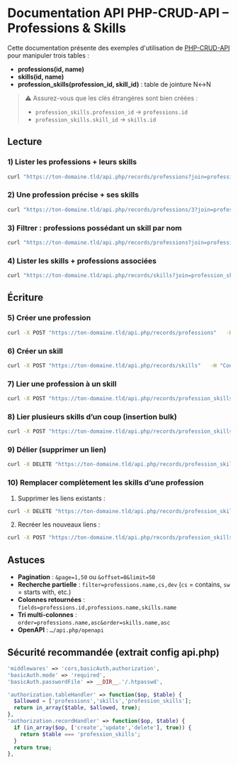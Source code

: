 # Documentation API PHP-CRUD-API – Professions & Skills

Cette documentation présente des exemples d'utilisation de [PHP-CRUD-API](https://github.com/mevdschee/php-crud-api) pour manipuler trois tables :

- **professions(id, name)**
- **skills(id, name)**
- **profession_skills(profession_id, skill_id)** : table de jointure N↔N

> ⚠️ Assurez-vous que les clés étrangères sont bien créées :
> - `profession_skills.profession_id` → `professions.id`
> - `profession_skills.skill_id` → `skills.id`

## Lecture

### 1) Lister les professions + leurs skills
```bash
curl "https://ton-domaine.tld/api.php/records/professions?join=profession_skills,skills&fields=professions.id,professions.name,skills.id,skills.name&order=professions.name,asc"
```

### 2) Une profession précise + ses skills
```bash
curl "https://ton-domaine.tld/api.php/records/professions/3?join=profession_skills,skills"
```

### 3) Filtrer : professions possédant un skill par nom
```bash
curl "https://ton-domaine.tld/api.php/records/professions?join=profession_skills,skills&filter=skills.name,eq,Carpentry"
```

### 4) Lister les skills + professions associées
```bash
curl "https://ton-domaine.tld/api.php/records/skills?join=profession_skills,professions&fields=skills.id,skills.name,professions.id,professions.name"
```

## Écriture

### 5) Créer une profession
```bash
curl -X POST "https://ton-domaine.tld/api.php/records/professions"   -H "Content-Type: application/json"   -d '{"name":"Blacksmith"}'
```

### 6) Créer un skill
```bash
curl -X POST "https://ton-domaine.tld/api.php/records/skills"   -H "Content-Type: application/json"   -d '{"name":"Forging"}'
```

### 7) Lier une profession à un skill
```bash
curl -X POST "https://ton-domaine.tld/api.php/records/profession_skills"   -H "Content-Type: application/json"   -d '{"profession_id":3,"skill_id":7}'
```

### 8) Lier plusieurs skills d’un coup (insertion bulk)
```bash
curl -X POST "https://ton-domaine.tld/api.php/records/profession_skills"   -H "Content-Type: application/json"   -d '[{"profession_id":3,"skill_id":7},{"profession_id":3,"skill_id":9}]'
```

### 9) Délier (supprimer un lien)
```bash
curl -X DELETE "https://ton-domaine.tld/api.php/records/profession_skills?filter=profession_id,eq,3&filter=skill_id,eq,7"
```

### 10) Remplacer complètement les skills d’une profession
1. Supprimer les liens existants :
```bash
curl -X DELETE "https://ton-domaine.tld/api.php/records/profession_skills?filter=profession_id,eq=3"
```
2. Recréer les nouveaux liens :
```bash
curl -X POST "https://ton-domaine.tld/api.php/records/profession_skills"   -H "Content-Type: application/json"   -d '[{"profession_id":3,"skill_id":5},{"profession_id":3,"skill_id":6}]'
```

## Astuces

- **Pagination** : `&page=1,50` ou `&offset=0&limit=50`
- **Recherche partielle** : `filter=professions.name,cs,dev` (`cs` = contains, `sw` = starts with, etc.)
- **Colonnes retournées** : `fields=professions.id,professions.name,skills.name`
- **Tri multi-colonnes** : `order=professions.name,asc&order=skills.name,asc`
- **OpenAPI** : `…/api.php/openapi`

## Sécurité recommandée (extrait config api.php)

```php
'middlewares' => 'cors,basicAuth,authorization',
'basicAuth.mode' => 'required',
'basicAuth.passwordFile' => __DIR__.'/.htpasswd',

'authorization.tableHandler' => function($op, $table) {
  $allowed = ['professions','skills','profession_skills'];
  return in_array($table, $allowed, true);
},
'authorization.recordHandler' => function($op, $table) {
  if (in_array($op, ['create','update','delete'], true)) {
    return $table === 'profession_skills';
  }
  return true;
},
```
